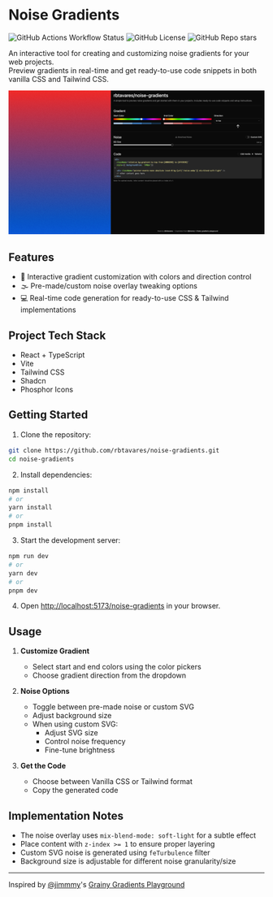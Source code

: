 # Noise Gradients

![GitHub Actions Workflow Status](https://img.shields.io/github/actions/workflow/status/rbtavares/noise-gradients/deploy.yml?label=deploy)
![GitHub License](https://img.shields.io/github/license/rbtavares/noise-gradients)
![GitHub Repo stars](https://img.shields.io/github/stars/rbtavares/noise-gradients)


An interactive tool for creating and customizing noise gradients for your web projects.\
Preview gradients in real-time and get ready-to-use code snippets in both vanilla CSS and Tailwind CSS.

![Noise Gradients Preview](/preview.png)

## Features

- 🎨 Interactive gradient customization with colors and direction control
- 🌫️ Pre-made/custom noise overlay tweaking options
- 💻 Real-time code generation for ready-to-use CSS & Tailwind implementations

## Project Tech Stack

- React + TypeScript
- Vite
- Tailwind CSS
- Shadcn
- Phosphor Icons

## Getting Started

1. Clone the repository:
```bash
git clone https://github.com/rbtavares/noise-gradients.git
cd noise-gradients
```

2. Install dependencies:
```bash
npm install
# or
yarn install
# or
pnpm install
```

3. Start the development server:
```bash
npm run dev
# or
yarn dev
# or
pnpm dev
```

4. Open [http://localhost:5173/noise-gradients](http://localhost:5173/noise-gradients) in your browser.

## Usage

1. **Customize Gradient**
   - Select start and end colors using the color pickers
   - Choose gradient direction from the dropdown

2. **Noise Options**
   - Toggle between pre-made noise or custom SVG
   - Adjust background size
   - When using custom SVG:
     - Adjust SVG size
     - Control noise frequency
     - Fine-tune brightness

3. **Get the Code**
   - Choose between Vanilla CSS or Tailwind format
   - Copy the generated code

## Implementation Notes

- The noise overlay uses `mix-blend-mode: soft-light` for a subtle effect
- Place content with `z-index >= 1` to ensure proper layering
- Custom SVG noise is generated using `feTurbulence` filter
- Background size is adjustable for different noise granularity/size

---

Inspired by [@jimmmy](https://x.com/jimmmy)'s [Grainy Gradients Playground](https://grainy-gradients.vercel.app/)
